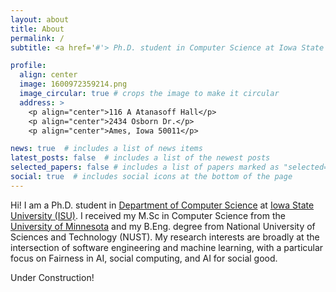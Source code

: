 ```yaml
---
layout: about
title: About
permalink: /
subtitle: <a href='#'> Ph.D. student in Computer Science at Iowa State University

profile:
  align: center
  image: 1600972359214.png
  image_circular: true # crops the image to make it circular
  address: >
    <p align="center">116 A Atanasoff Hall</p>
    <p align="center">2434 Osborn Dr.</p>
    <p align="center">Ames, Iowa 50011</p>

news: true  # includes a list of news items
latest_posts: false  # includes a list of the newest posts
selected_papers: false # includes a list of papers marked as "selected={true}"
social: true  # includes social icons at the bottom of the page
---
```


Hi! I am a Ph.D. student in [Department of Computer Science](https://www.cs.iastate.edu/) at [Iowa State University (ISU)](https://www.iastate.edu/). I received my M.Sc in Computer Science from the [University of Minnesota](https://www.d.umn.edu/) and my B.Eng. degree from National University of Sciences and Technology (NUST). My research interests are broadly at the intersection of software engineering and machine learning, with a particular focus on Fairness in AI, social computing, and AI for social good. 

Under Construction!
